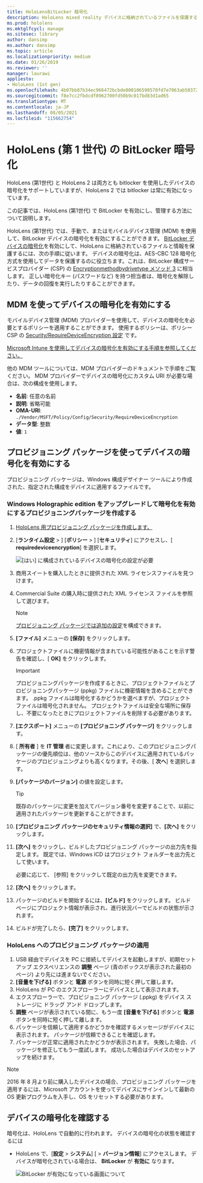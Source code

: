 ```yaml
---
title: HoloLensBitLocker 暗号化
description: HoloLens mixed reality デバイスに格納されているファイルを保護するために、BitLocker デバイスの暗号化を有効にする方法について説明します。
ms.prod: hololens
ms.mktglfcycl: manage
ms.sitesec: library
author: dansimp
ms.author: dansimp
ms.topic: article
ms.localizationpriority: medium
ms.date: 01/26/2019
ms.reviewer: ''
manager: laurawi
appliesto:
- HoloLens (1st gen)
ms.openlocfilehash: 4b07bb87b34ec966472bcbde000106590570fd7e7063ab503724884fa266bb34
ms.sourcegitcommit: f8e7cc2fbdcdf8962700fd50b9c017bd83d1ad65
ms.translationtype: MT
ms.contentlocale: ja-JP
ms.lasthandoff: 08/05/2021
ms.locfileid: "115662754"
---
```

# <a name="hololens-1st-gen-bitlocker-encryption"></a>HoloLens (第 1 世代) の BitLocker 暗号化

HoloLens (第1世代) と HoloLens 2 は両方とも bitlocker を使用したデバイスの暗号化をサポートしていますが、HoloLens 2 では bitlocker は常に有効になっています。

この記事では、HoloLens (第1世代) で BitLocker を有効にし、管理する方法について説明します。

HoloLens (第1世代) では、手動で、またはモバイルデバイス管理 (MDM) を使用して、BitLocker デバイスの暗号化を有効にすることができます。 [BitLocker デバイスの暗号化](/windows/security/information-protection/bitlocker/bitlocker-device-encryption-overview-windows-10#bitlocker-device-encryption)を有効にして、HoloLens に格納されているファイルと情報を保護するには、次の手順に従います。 デバイスの暗号化は、AES-CBC 128 暗号化方式を使用してデータを保護するのに役立ちます。これは、BitLocker 構成サービスプロバイダー (CSP) の [Encryptionmethodbydrivetype メソッド 3](/windows/client-management/mdm/bitlocker-csp#encryptionmethodbydrivetype) に相当します。 正しい暗号化キー (パスワードなど) を持つ担当者は、暗号化を解除したり、データの回復を実行したりすることができます。

## <a name="enable-device-encryption-using-mdm"></a>MDM を使ってデバイスの暗号化を有効にする

モバイルデバイス管理 (MDM) プロバイダーを使用して、デバイスの暗号化を必要とするポリシーを適用することができます。 使用するポリシーは、ポリシー CSP の [Security/RequireDeviceEncryption 設定](/windows/client-management/mdm/policy-csp-security#security-requiredeviceencryption) です。

[Microsoft Intune を使用してデバイスの暗号化を有効にする手順を参照してください。](/intune/compliance-policy-create-windows#windows-holographic-for-business)

他の MDM ツールについては、MDM プロバイダーのドキュメントで手順をご覧ください。 MDM プロバイダーでデバイスの暗号化にカスタム URI が必要な場合は、次の構成を使用します。

- **名前**: 任意の名前
- **説明**: 省略可能
- **OMA-URI**: `./Vendor/MSFT/Policy/Config/Security/RequireDeviceEncryption`
- **データ型**: 整数
- **値**: `1`

## <a name="enable-device-encryption-using-a-provisioning-package"></a>プロビジョニング パッケージを使ってデバイスの暗号化を有効にする

プロビジョニング パッケージは、Windows 構成デザイナー ツールにより作成された、指定された構成をデバイスに適用するファイルです。 

### <a name="create-a-provisioning-package-that-upgrades-the-windows-holographic-edition-and-enables-encryption"></a>Windows Holographic edition をアップグレードして暗号化を有効にするプロビジョニングパッケージを作成する

1. [HoloLens 用プロビジョニング パッケージを作成します。](hololens-provisioning.md)
1. [**ランタイム設定**  >  ] [**ポリシー**  >  ] [**セキュリティ**] にアクセスし、[ **requiredeviceencryption**] を選択します。

    ![[はい] に構成されているデバイスの暗号化の設定が必要](images/device-encryption.png)

1. 商用スイートを購入したときに提供された XML ライセンスファイルを見つけます。

1. Commercial Suite の購入時に提供された XML ライセンス ファイルを参照して選びます。
    > [!NOTE]
    > [プロビジョニング パッケージでは追加の設定](hololens-provisioning.md)を構成できます。

1. **[ファイル]** メニューの **[保存]** をクリックします。 

1. プロジェクトファイルに機密情報が含まれている可能性があることを示す警告を確認し、[ **OK]** をクリックします。

    > [!IMPORTANT]
    > プロビジョニングパッケージを作成するときに、プロジェクトファイルとプロビジョニングパッケージ (ppkg) ファイルに機密情報を含めることができます。 .ppkg ファイルは暗号化するかどうかを選べますが、プロジェクト ファイルは暗号化されません。 プロジェクトファイルは安全な場所に保存し、不要になったときにプロジェクトファイルを削除する必要があります。

1. **[エクスポート]** メニューの **[プロビジョニング パッケージ]** をクリックします。
1. [ **所有者** ] を **IT 管理** 者に変更します。これにより、このプロビジョニングパッケージの優先順位は、他のソースからこのデバイスに適用されているパッケージのプロビジョニングよりも高くなります。その後、[ **次へ**] を選択します。
1. **[パッケージのバージョン]** の値を設定します。

    > [!TIP]
    > 既存のパッケージに変更を加えてバージョン番号を変更することで、以前に適用されたパッケージを更新することができます。

1. **[プロビジョニング パッケージのセキュリティ情報の選択]** で、**[次へ]** をクリックします。
1. **[次へ]** をクリックし、ビルドしたプロビジョニング パッケージの出力先を指定します。 既定では、Windows ICD はプロジェクト フォルダーを出力先として使います。

    必要に応じて、 [参照] をクリックして既定の出力先を変更できます。

1. **[次へ]** をクリックします。
1. パッケージのビルドを開始するには、**[ビルド]** をクリックします。 ビルド ページにプロジェクト情報が表示され、進行状況バーでビルドの状態が示されます。
1. ビルドが完了したら、**[完了]** をクリックします。

### <a name="apply-the-provisioning-package-to-hololens"></a>HoloLens へのプロビジョニング パッケージの適用

1. USB 経由でデバイスを PC に接続してデバイスを起動しますが、初期セットアップ エクスペリエンスの **調整** ページ (青のボックスが表示された最初のページ) より先には進まないでください。
1. **[音量を下げる]** ボタンと **電源** ボタンを同時に短く押して離します。
1. HoloLens が PC のエクスプローラーにデバイスとして表示されます。
1. エクスプローラーで、プロビジョニング パッケージ (.ppkg) をデバイス ストレージに ドラッグ アンド ドロップします。
1. **調整** ページが表示されている間に、もう一度 **[音量を下げる]** ボタンと **電源** ボタンを同時に短く押して離します。
1. パッケージを信頼して適用するかどうかを確認するメッセージがデバイスに表示されます。 パッケージが信頼できることを確認します。
1. パッケージが正常に適用されたかどうかが表示されます。 失敗した場合、パッケージを修正してもう一度試します。 成功した場合はデバイスのセットアップを続けます。

> [!NOTE]
> 2016 年 8 月より前に購入したデバイスの場合、プロビジョニング パッケージを適用するには、Microsoft アカウントを使ってデバイスにサインインして最新の OS 更新プログラムを入手し、OS をリセットする必要があります。

## <a name="verify-device-encryption"></a>デバイスの暗号化を確認する

暗号化は、HoloLens で自動的に行われます。 デバイスの暗号化の状態を確認するには

- HoloLens で、[**設定**  >  **システム**] [  >  **バージョン情報**] にアクセスします。 デバイスが暗号化されている場合は、 **BitLocker** が **有効に** なります。 

    ![BitLocker が有効になっている画面について](images/about-encryption.png)
